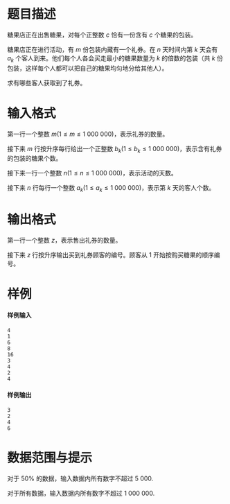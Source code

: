 
# 题目描述

糖果店正在出售糖果，对每个正整数 $c$ 恰有一份含有 $c$ 个糖果的包装。

糖果店正在进行活动，有 $m$ 份包装内藏有一个礼券。在 $n$ 天时间内第 $k$ 天会有 $a_k$ 个客人到来。他们每个人各会买走最小的糖果数量为 $k$ 的倍数的包装（共 $k$ 份包装，这样每个人都可以把自己的糖果均匀地分给其他人）。

求有哪些客人获取到了礼券。

# 输入格式

第一行一个整数 $m (1 \le m \le 1\ 000\ 000)$，表示礼券的数量。

接下来 $m$ 行按升序每行给出一个正整数 $b_k (1 \le b_k \le 1\ 000\ 000)$，表示含有礼券的包装的糖果个数。

接下来一行一个整数 $n (1 \le n \le 1\ 000\ 000)$，表示活动的天数。

接下来 $n$ 行每行一个整数 $a_k (1 \le a_k \le 1\ 000\ 000)$，表示第 $k$ 天的客人个数。

# 输出格式

第一行一个整数 $z$，表示售出礼券的数量。

接下来 $z$ 行按升序输出买到礼券顾客的编号。顾客从 $1$ 开始按购买糖果的顺序编号。

# 样例

#### 样例输入
```plain
4
1
6
8
16
3
4
2
4
```

#### 样例输出
```plain
3
2
4
6
```

# 数据范围与提示

对于 $50\%$ 的数据，输入数据内所有数字不超过 $5\ 000$.

对于所有数据，输入数据内所有数字不超过 $1\ 000\ 000$.

